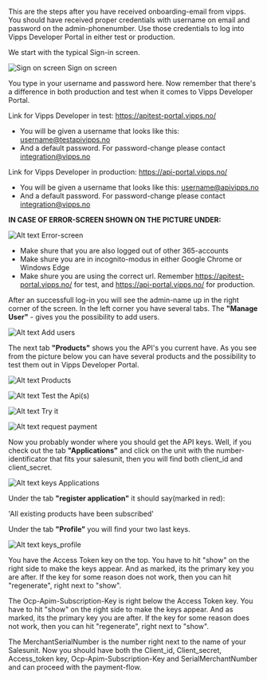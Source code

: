 This are the steps after you have received onboarding-email from vipps. You should have received proper credentials with username on email and password on the admin-phonenumber. Use those credentials to log into Vipps Developer Portal in either test or production.

We start with the typical Sign-in screen.

![Sign on screen](https://github.com/Vippsittommy/vipps-ecom-api/blob/master/Vipps_Developer_Portal_SamplePictures/Vipps_sign_in.PNG?raw=true "Title") Sign on screen

You type in your username and password here.
Now remember that there's a difference in both production and test when it comes to Vipps Developer Portal.

Link for Vipps Developer in test: https://apitest-portal.vipps.no/
- You will be given a username that looks like this: username@testapivipps.no
- And a default password. For password-change please contact integration@vipps.no

Link for Vipps Developer in production: https://api-portal.vipps.no/
- You will be given a username that looks like this:
username@apivipps.no
- And a default password. For password-change please contact integration@vipps.no

**IN CASE OF ERROR-SCREEN SHOWN ON THE PICTURE UNDER:**

![Alt text](relative/path/to/img.jpg?raw=true "Title") Error-screen

- Make shure that you are also logged out of other 365-accounts
- Make shure you are in incognito-modus in either Google Chrome or Windows Edge
- Make shure you are using the correct url. Remember https://apitest-portal.vipps.no/ for test, and https://api-portal.vipps.no/ for production.

After an successfull log-in you will see the admin-name up in the right corner of the screen. In the left corner you have several tabs.
The **"Manage User"** - gives you the possibility to add users.

![Alt text](relative/path/to/img.jpg?raw=true "Title") Add users

The next tab **"Products"** shows you the API's you current have. As you see from the picture below you can have several products and the possibility to test them out in Vipps Developer Portal.

![Alt text](relative/path/to/img.jpg?raw=true "Title") Products

![Alt text](relative/path/to/img.jpg?raw=true "Title") Test the Api(s)

![Alt text](relative/path/to/img.jpg?raw=true "Title") Try it

![Alt text](relative/path/to/img.jpg?raw=true "Title") request payment

Now you probably wonder where you should get the API keys. Well, if you check out the tab **"Applications"** and click on the unit with the number-identificator that fits your salesunit, then you will find both client_id and client_secret.

![Alt text](relative/path/to/img.jpg?raw=true "Title") keys Applications

Under the tab **"register application"** it should say(marked in red):

'All existing products have been subscribed'

Under the tab **"Profile"** you will find your two last keys.

![Alt text](relative/path/to/img.jpg?raw=true "Title") keys_profile

You have the Access Token key on the top. You have to hit "show" on the right side to make the keys appear. And as marked, its the primary key you are after. If the key for some reason does not work, then you can hit "regenerate", right next to "show".

The Ocp-Apim-Subscription-Key is right below the Access Token key. You have to hit "show" on the right side to make the keys appear. And as marked, its the primary key you are after. If the key for some reason does not work, then you can hit "regenerate", right next to "show".

The MerchantSerialNumber is the number right next to the name of your Salesunit. Now you should have both the Client_id, Client_secret, Access_token key, Ocp-Apim-Subscription-Key and SerialMerchantNumber and can proceed with the payment-flow.
